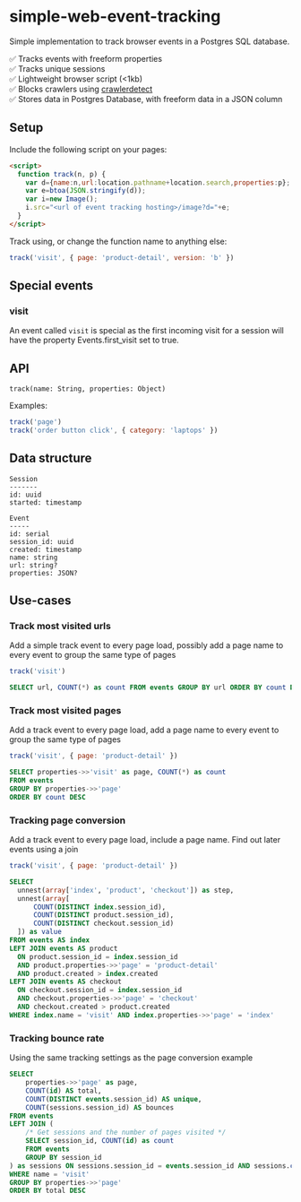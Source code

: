 # simple-web-event-tracking

Simple implementation to track browser events in a Postgres SQL database.

✅ Tracks events with freeform properties  
✅ Tracks unique sessions  
✅ Lightweight browser script (<1kb)  
✅ Blocks crawlers using [crawlerdetect](https://github.com/moskrc/crawlerdetect)  
✅ Stores data in Postgres Database, with freeform data in a JSON column  

## Setup

Include the following script on your pages:

```html
<script>
  function track(n, p) {
    var d={name:n,url:location.pathname+location.search,properties:p};
    var e=btoa(JSON.stringify(d));
    var i=new Image();
    i.src="<url of event tracking hosting>/image?d="+e;
  }
</script>
```

Track using, or change the function name to anything else:

```js
track('visit', { page: 'product-detail', version: 'b' })
```

## Special events

### visit

An event called `visit` is special as the first incoming visit for a session will have the 
property Events.first_visit set to true.

## API

`track(name: String, properties: Object)`

Examples:

```js
track('page')
track('order button click', { category: 'laptops' })
```

## Data structure

```
Session
-------
id: uuid
started: timestamp
```

```
Event
-----
id: serial
session_id: uuid
created: timestamp
name: string
url: string?
properties: JSON?
```

## Use-cases

### Track most visited urls

Add a simple track event to every page load, possibly add a page name
to every event to group the same type of pages

```js
track('visit')
```

```sql
SELECT url, COUNT(*) as count FROM events GROUP BY url ORDER BY count DESC
```

### Track most visited pages

Add a track event to every page load, add a page name
to every event to group the same type of pages

```js
track('visit', { page: 'product-detail' })
```

```sql
SELECT properties->>'visit' as page, COUNT(*) as count
FROM events
GROUP BY properties->>'page'
ORDER BY count DESC
```

### Tracking page conversion

Add a track event to every page load, include a page name. Find
out later events using a join

```js
track('visit', { page: 'product-detail' })
```

```sql
SELECT
  unnest(array['index', 'product', 'checkout']) as step,
  unnest(array[
      COUNT(DISTINCT index.session_id),
      COUNT(DISTINCT product.session_id),
      COUNT(DISTINCT checkout.session_id)
  ]) as value
FROM events AS index
LEFT JOIN events AS product
  ON product.session_id = index.session_id 
  AND product.properties->>'page' = 'product-detail'
  AND product.created > index.created
LEFT JOIN events AS checkout
  ON checkout.session_id = index.session_id 
  AND checkout.properties->>'page' = 'checkout'
  AND checkout.created > product.created
WHERE index.name = 'visit' AND index.properties->>'page' = 'index'
```

### Tracking bounce rate

Using the same tracking settings as the page conversion example

```sql
SELECT 
    properties->>'page' as page,
    COUNT(id) AS total,
    COUNT(DISTINCT events.session_id) AS unique,
    COUNT(sessions.session_id) AS bounces
FROM events
LEFT JOIN (
    /* Get sessions and the number of pages visited */
    SELECT session_id, COUNT(id) as count
    FROM events
    GROUP BY session_id
) as sessions ON sessions.session_id = events.session_id AND sessions.count = 1
WHERE name = 'visit'
GROUP BY properties->>'page'
ORDER BY total DESC
```